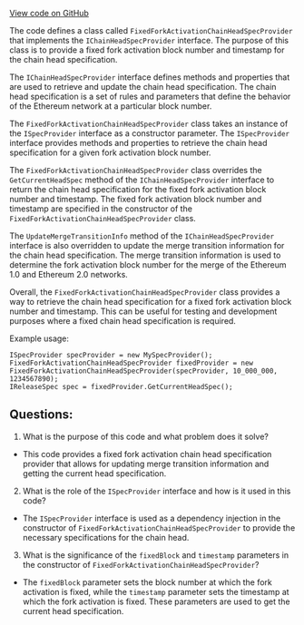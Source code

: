 [View code on GitHub](https://github.com/NethermindEth/nethermind/src/Nethermind/Nethermind.Core.Test/FixedBlockChainHeadSpecProvider.cs)

The code defines a class called `FixedForkActivationChainHeadSpecProvider` that implements the `IChainHeadSpecProvider` interface. The purpose of this class is to provide a fixed fork activation block number and timestamp for the chain head specification. 

The `IChainHeadSpecProvider` interface defines methods and properties that are used to retrieve and update the chain head specification. The chain head specification is a set of rules and parameters that define the behavior of the Ethereum network at a particular block number. 

The `FixedForkActivationChainHeadSpecProvider` class takes an instance of the `ISpecProvider` interface as a constructor parameter. The `ISpecProvider` interface provides methods and properties to retrieve the chain head specification for a given fork activation block number. 

The `FixedForkActivationChainHeadSpecProvider` class overrides the `GetCurrentHeadSpec` method of the `IChainHeadSpecProvider` interface to return the chain head specification for the fixed fork activation block number and timestamp. The fixed fork activation block number and timestamp are specified in the constructor of the `FixedForkActivationChainHeadSpecProvider` class. 

The `UpdateMergeTransitionInfo` method of the `IChainHeadSpecProvider` interface is also overridden to update the merge transition information for the chain head specification. The merge transition information is used to determine the fork activation block number for the merge of the Ethereum 1.0 and Ethereum 2.0 networks. 

Overall, the `FixedForkActivationChainHeadSpecProvider` class provides a way to retrieve the chain head specification for a fixed fork activation block number and timestamp. This can be useful for testing and development purposes where a fixed chain head specification is required. 

Example usage:

```
ISpecProvider specProvider = new MySpecProvider();
FixedForkActivationChainHeadSpecProvider fixedProvider = new FixedForkActivationChainHeadSpecProvider(specProvider, 10_000_000, 1234567890);
IReleaseSpec spec = fixedProvider.GetCurrentHeadSpec();
```
## Questions: 
 1. What is the purpose of this code and what problem does it solve?
- This code provides a fixed fork activation chain head specification provider that allows for updating merge transition information and getting the current head specification.

2. What is the role of the `ISpecProvider` interface and how is it used in this code?
- The `ISpecProvider` interface is used as a dependency injection in the constructor of `FixedForkActivationChainHeadSpecProvider` to provide the necessary specifications for the chain head.

3. What is the significance of the `fixedBlock` and `timestamp` parameters in the constructor of `FixedForkActivationChainHeadSpecProvider`?
- The `fixedBlock` parameter sets the block number at which the fork activation is fixed, while the `timestamp` parameter sets the timestamp at which the fork activation is fixed. These parameters are used to get the current head specification.